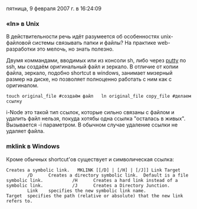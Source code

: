 пятница, 9 февраля 2007 г. в 16:24:09

### «ln» в Unix

В действительности речь идёт разумеется об особенностях unix-файловой системы связывать папки и файлы? На практике web-разработки это мелочь, но знать полезно.

Двумя коммандами, вводимых или из консоли sh, либо через [putty](http://www.chiark.greenend.org.uk/~sgtatham/putty/download.html) по ssh, мы создаём оригинальный файл и зеркало. В отличие от копии файла, зеркало, подобно shortcut в windows, занимает мизерный размер на диске, но позволяет полноценно работать с ним как с оригиналом.

`touch original_file #создаём файл   ln original_file copy_file #делаем ссылку`

i-Node это такой тип ссылок, которые сильно связаны с файлом и удалить файл нельзя, покуда хотябы одна ссылка "осталась в живых". Вызывается -i параметром. В обычном случае удаление ссылки не удаляет файла.

### mklink в Windows

Кроме обычных shortcut'ов существует и символическая ссылка:

`Creates a symbolic link.   MKLINK [[/D] | [/H] | [/J]] Link Target           /D      Creates a directory symbolic link.  Default is a file symbolic link.           /H      Creates a hard link instead of a symbolic link.           /J      Creates a Directory Junction.           Link    specifies the new symbolic link name.           Target  specifies the path (relative or absolute) that the new link refers to.`